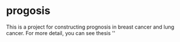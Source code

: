 # progosis
This is a project for constructing prognosis in breast cancer and lung cancer. For more detail, you can see thesis '' 

